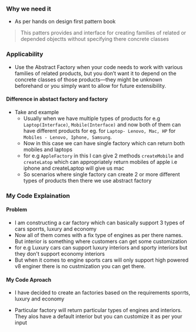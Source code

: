 ### Why we need it 
* As per hands on design first pattern book 
> This patters provides and interface for creating families of related or depended objectts without specifying there concrete classes



### Applicability
*  Use the Abstract Factory when your code needs to work with various families of related products, but you don’t want it to depend on the concrete classes of those products—they might be unknown beforehand or you simply want to allow for future extensibility.


#### Difference in abstact factory and factory
* Take and example
    * Usually when we have multiple types of products for e.g `Laptop(Interface)`, `Mobile(Interface)` and now both of them can have different products for eg. for `Laptop- Lenovo, Mac, HP` for `Mobiles - Lenovo, Iphone, Samsung`.
    * Now in this case we can have single factory which can return both mobiles and laptops
    * for e.g `AppleFactory` in this I can give 2 methods `createMobile` and `createLatop` which can appropriately return mobiles of apple i.e iphone and createLaptop will give us mac
    * So scenarios where single factory can create 2 or more different types of products then there we use abstract factory

### My Code Explaination

#### Problem
* I am constructing a car factory which can basically support 3 types of cars sporrts, luxury and economy
* Now all of them comes with a fix type of engines as per there names. But interior is something where customers can get some customization
* for e.g Luxury cars can support luxury interiors and sporty interiors but they don't support economy interiors
* But when it comes to engine sports cars will only support high powered v8 enginer there is no custmization you can get there.


#### My Code Aproach
* I have decided to create an factories based on the requirements  sporrts, luxury and economy

* Particular factory will return particular types of engines and interiors. They alos have a default interior but you can customize it as per your input



